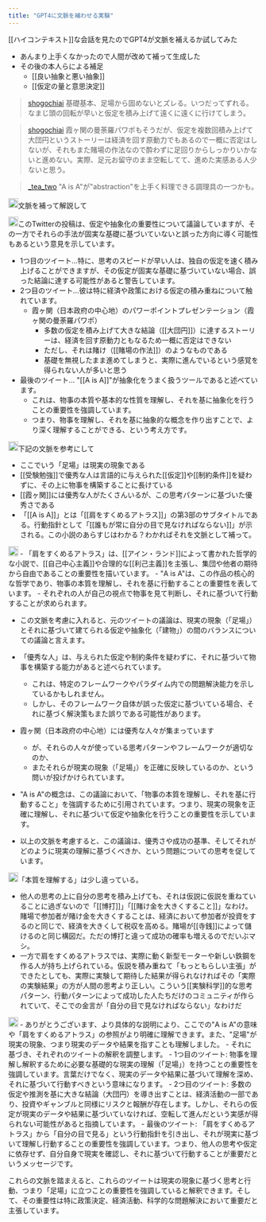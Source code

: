 ```yaml
---
title: "GPT4に文脈を補わせる実験"
---
```


[[ハイコンテキスト]]な会話を見たのでGPT4が文脈を補えるか試してみた
- あんまり上手くなかったので人間が改めて補って生成した
- その後の本人らによる補足
    - [[良い抽象と悪い抽象]]
    - [[仮定の量と意思決定]]

> [shogochiai](https://twitter.com/shogochiai/status/1677557341393408001) 基礎基本、足場から固めないとズレる。いつだってずれる。なまじ頭の回転が早いと仮定を積み上げて遠くに遠くに行けてしまう。

> [shogochiai](https://twitter.com/shogochiai/status/1677557880264998914) 霞ヶ関の曼荼羅パワポもそうだが、仮定を複数回積み上げて大団円というストーリーは経済を回す原動力でもあるので一概に否定はしないが、それもまた賭場の作法なので酔わずに足回りからしっかりいかないと進めない。実際、足元お留守のまま空転してて、進めた実感ある人少ないと思う。

> [_tea_two](https://twitter.com/_tea_two/status/1677561150656098304) "A is A"が"abstraction"を上手く料理できる調理具の一つかも。

<img src='https://scrapbox.io/api/pages/nishio/nishio/icon' alt='nishio.icon' height="19.5"/>文脈を補って解説して

<img src='https://scrapbox.io/api/pages/nishio/GPT/icon' alt='GPT.icon' height="19.5"/>このTwitterの投稿は、仮定や抽象化の重要性について議論していますが、その一方でそれらの手法が固実な基礎に基づいていないと誤った方向に導く可能性もあるという意見を示しています。
- 1つ目のツイート...特に、思考のスピードが早い人は、独自の仮定を速く積み上げることができますが、その仮定が固実な基礎に基づいていない場合、誤った結論に達する可能性があると警告しています。
- 2つ目のツイート...彼は特に経済や政策における仮定の積み重ねについて触れています。
    - 霞ヶ関（日本政府の中心地）のパワーポイントプレゼンテーション（霞ヶ関の曼荼羅パワポ）
        - 多数の仮定を積み上げて大きな結論（[[大団円]]）に達するストーリーは、経済を回す原動力ともなるため一概に否定はできない
        - ただし、それは賭け（[[賭場の作法]]）のようなものである
        - 基礎を無視したまま進めてしまうと、実際に進んでいるという感覚を得られない人が多いと思う
- 最後のツイート... "[[A is A]]"が抽象化をうまく扱うツールであると述べています。
    - これは、物事の本質や基本的な性質を理解し、それを基に抽象化を行うことの重要性を強調しています。
    - つまり、物事を理解し、それを基に抽象的な概念を作り出すことで、より深く理解することができる、という考え方です。

<img src='https://scrapbox.io/api/pages/nishio/nishio/icon' alt='nishio.icon' height="19.5"/>下記の文脈を参考にして
- ここでいう「足場」は現実の現象である
- [[受験勉強]]で優秀な人は言語的に与えられた[[仮定]]や[[制約条件]]を疑わずに、その上に物事を構築することに長けている
- [[霞ヶ関]]には優秀な人がたくさんいるが、この思考パターンに基づいた優秀さである
- 「[[A is A]]」とは「[[肩をすくめるアトラス]]」の第3部のサブタイトルである。行動指針として「[[誰もが常に自分の目で見なければならない]]」が示される。この小説のあらすじはわかる？わかればそれを文脈として補って。

<img src='https://scrapbox.io/api/pages/nishio/GPT/icon' alt='GPT.icon' height="19.5"/>
- 「肩をすくめるアトラス」は、[[アイン・ランド]]によって書かれた哲学的な小説で、[[自己中心主義]]や合理的な[[利己主義]]を主張し、集団や他者の期待から自由であることの重要性を描いています。
    - "A is A"は、この作品の核心的な哲学であり、物事の本質を理解し、それを基に行動することの重要性を表しています。
    - それぞれの人が自己の視点で物事を見て判断し、それに基づいて行動することが求められます。

- この文脈を考慮に入れると、元のツイートの議論は、現実の現象（「足場」）とそれに基づいて建てられる仮定や抽象化（「建物」）の間のバランスについての議論と言えます。

- 「優秀な人」は、与えられた仮定や制約条件を疑わずに、それに基づいて物事を構築する能力があると述べられています。
    - これは、特定のフレームワークやパラダイム内での問題解決能力を示しているかもしれません。
    - しかし、そのフレームワーク自体が誤った仮定に基づいている場合、それに基づく解決策もまた誤りである可能性があります。

- 霞ヶ関（日本政府の中心地）には優秀な人々が集まっています
    - が、それらの人々が使っている思考パターンやフレームワークが適切なのか、
    - またそれらが現実の現象（「足場」）を正確に反映しているのか、という問いが投げかけられています。

- "A is A"の概念は、この議論において、「物事の本質を理解し、それを基に行動すること」を強調するために引用されています。つまり、現実の現象を正確に理解し、それに基づいて仮定や抽象化を行うことの重要性を示しています。

- 以上の文脈を考慮すると、この議論は、優秀さや成功の基準、そしてそれがどのように現実の理解に基づくべきか、という問題についての思考を促しています。

<img src='https://scrapbox.io/api/pages/nishio/nishio/icon' alt='nishio.icon' height="19.5"/>「本質を理解する」は少し違っている。
- 他人の思考の上に自分の思考を積み上げても、それは仮説に仮説を重ねていることに過ぎないので「[[博打]]」「[[賭け金を大きくすること]]」なわけ。賭場で参加者が賭け金を大きくすることは、経済において参加者が投資をするのと同じで、経済を大きくして税収を高める。賭場が[[寺銭]]によって儲けるのと同じ構図だ。ただの博打と違って成功の確率も増えるのでだいぶマシ。
- 一方で肩をすくめるアトラスでは、実際に動く新型モーターや新しい鉄鋼を作る人が持ち上げられている。仮説を積み重ねて「もっともらしい主張」ができたとしても、実際に実験して期待した結果が得られなければその「実際の実験結果」の方が人間の思考より正しい。こういう[[実験科学]]的な思考パターン、行動パターンによって成功した人たちだけのコミュニティが作られていて、そこでの金言が「自分の目で見なければならない」なわけだ

<img src='https://scrapbox.io/api/pages/nishio/gpt/icon' alt='gpt.icon' height="19.5"/>
- ありがとうございます、より具体的な説明により、ここでの"A is A"の意味や「肩をすくめるアトラス」の参照がより明確に理解できます。また、"足場"が現実の現象、つまり現実のデータや結果を指すことも理解しました。
- それに基づき、それぞれのツイートの解釈を調整します。
- 1つ目のツイート: 物事を理解し解釈するために必要な基礎的な現実の理解（「足場」）を持つことの重要性を強調しています。言葉だけでなく、現実のデータや結果に基づいて理解を深め、それに基づいて行動すべきという意味になります。
- 2つ目のツイート: 多数の仮定や推測を基に大きな結論（大団円）を導き出すことは、経済活動の一部であり、投資やギャンブルと同様にリスクと報酬が存在します。しかし、それらの仮定が現実のデータや結果に基づいていなければ、空転して進んだという実感が得られない可能性があると指摘しています。
- 最後のツイート: 「肩をすくめるアトラス」から「自分の目で見る」という行動指針を引き出し、それが現実に基づいて理解し行動することの重要性を強調しています。つまり、他人の思考や仮定に依存せず、自分自身で現実を確認し、それに基づいて行動することが重要だというメッセージです。

これらの文脈を踏まえると、これらのツイートは現実の現象に基づく思考と行動、つまり「足場」に立つことの重要性を強調していると解釈できます。そして、その重要性は特に政策決定、経済活動、科学的な問題解決において重要だと主張しています。
